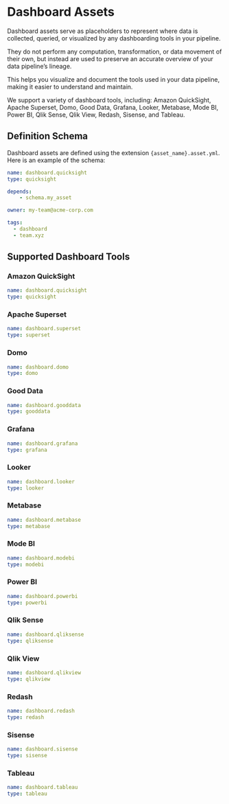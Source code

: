 # Dashboard Assets

Dashboard assets serve as placeholders to represent where data is collected, queried, or visualized by any dashboarding tools in your pipeline.

They do not perform any computation, transformation, or data movement of their own, but instead are used to preserve an accurate overview of your data pipeline’s lineage.

This helps you visualize and document the tools used in your data pipeline, making it easier to understand and maintain.

We support a variety of dashboard tools, including:
Amazon QuickSight, Apache Superset, Domo, Good Data, Grafana, Looker, Metabase, Mode BI, Power BI, Qlik Sense, Qlik View, Redash, Sisense, and Tableau.

## Definition Schema
Dashboard assets are defined using the extension `{asset_name}.asset.yml`. Here is an example of the schema:

```yaml
name: dashboard.quicksight
type: quicksight

depends:
    - schema.my_asset

owner: my-team@acme-corp.com

tags:
  - dashboard
  - team.xyz
```

## Supported Dashboard Tools

### Amazon QuickSight
```yaml
name: dashboard.quicksight
type: quicksight
```

### Apache Superset
```yaml
name: dashboard.superset
type: superset
```

### Domo
```yaml
name: dashboard.domo
type: domo
```

### Good Data
```yaml
name: dashboard.gooddata
type: gooddata
```

### Grafana
```yaml
name: dashboard.grafana
type: grafana
```

### Looker
```yaml
name: dashboard.looker
type: looker
```

### Metabase
```yaml
name: dashboard.metabase
type: metabase
```

### Mode BI
```yaml
name: dashboard.modebi
type: modebi
```

### Power BI
```yaml
name: dashboard.powerbi
type: powerbi
```

### Qlik Sense
```yaml
name: dashboard.qliksense
type: qliksense
```

### Qlik View
```yaml
name: dashboard.qlikview
type: qlikview
```

### Redash
```yaml
name: dashboard.redash
type: redash
```

### Sisense
```yaml
name: dashboard.sisense
type: sisense
```

### Tableau
```yaml
name: dashboard.tableau 
type: tableau
```



